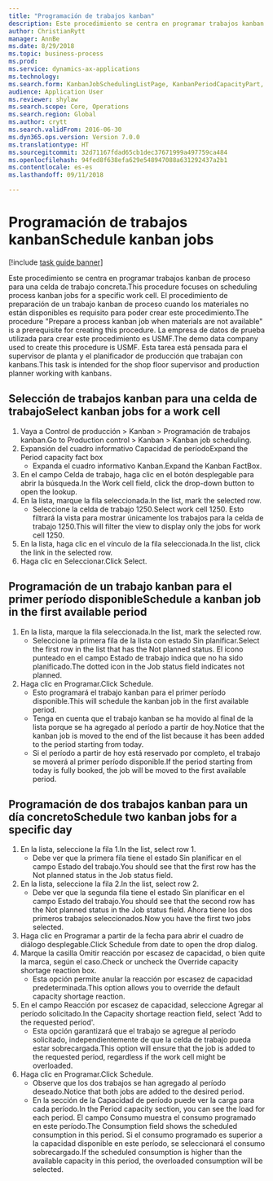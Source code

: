 ```yaml
--- 
title: "Programación de trabajos kanban"
description: Este procedimiento se centra en programar trabajos kanban de proceso para una celda de trabajo concreta.
author: ChristianRytt
manager: AnnBe
ms.date: 8/29/2018
ms.topic: business-process
ms.prod: 
ms.service: dynamics-ax-applications
ms.technology: 
ms.search.form: KanbanJobSchedulingListPage, KanbanPeriodCapacityPart, SysLookupMultiSelectGrid, KanbanBoardScheduleJobForward
audience: Application User
ms.reviewer: shylaw
ms.search.scope: Core, Operations
ms.search.region: Global
ms.author: crytt
ms.search.validFrom: 2016-06-30
ms.dyn365.ops.version: Version 7.0.0
ms.translationtype: HT
ms.sourcegitcommit: 32d71167fdad65cb1dec37671999a497759ca484
ms.openlocfilehash: 94fed8f638efa629e548947088a631292437a2b1
ms.contentlocale: es-es
ms.lasthandoff: 09/11/2018

---
```

# <a name="schedule-kanban-jobs"></a><span data-ttu-id="2d182-103">Programación de trabajos kanban</span><span class="sxs-lookup"><span data-stu-id="2d182-103">Schedule kanban jobs</span></span>

[!include [task guide banner](../../includes/task-guide-banner.md)]

<span data-ttu-id="2d182-104">Este procedimiento se centra en programar trabajos kanban de proceso para una celda de trabajo concreta.</span><span class="sxs-lookup"><span data-stu-id="2d182-104">This procedure focuses on scheduling process kanban jobs for a specific work cell.</span></span> <span data-ttu-id="2d182-105">El procedimiento de preparación de un trabajo kanban de proceso cuando los materiales no están disponibles es requisito para poder crear este procedimiento.</span><span class="sxs-lookup"><span data-stu-id="2d182-105">The procedure "Prepare a process kanban job when materials are not available" is a prerequisite for creating this procedure.</span></span> <span data-ttu-id="2d182-106">La empresa de datos de prueba utilizada para crear este procedimiento es USMF.</span><span class="sxs-lookup"><span data-stu-id="2d182-106">The demo data company used to create this procedure is USMF.</span></span> <span data-ttu-id="2d182-107">Esta tarea está pensada para el supervisor de planta y el planificador de producción que trabajan con kanbans.</span><span class="sxs-lookup"><span data-stu-id="2d182-107">This task is intended for the shop floor supervisor and production planner working with kanbans.</span></span>


## <a name="select-kanban-jobs-for-a-work-cell"></a><span data-ttu-id="2d182-108">Selección de trabajos kanban para una celda de trabajo</span><span class="sxs-lookup"><span data-stu-id="2d182-108">Select kanban jobs for a work cell</span></span>
1. <span data-ttu-id="2d182-109">Vaya a Control de producción > Kanban > Programación de trabajos kanban.</span><span class="sxs-lookup"><span data-stu-id="2d182-109">Go to Production control > Kanban > Kanban job scheduling.</span></span>
2. <span data-ttu-id="2d182-110">Expansión del cuadro informativo Capacidad de período</span><span class="sxs-lookup"><span data-stu-id="2d182-110">Expand the Period capacity fact box</span></span>
    * <span data-ttu-id="2d182-111">Expanda el cuadro informativo Kanban.</span><span class="sxs-lookup"><span data-stu-id="2d182-111">Expand the Kanban FactBox.</span></span>  
3. <span data-ttu-id="2d182-112">En el campo Celda de trabajo, haga clic en el botón desplegable para abrir la búsqueda.</span><span class="sxs-lookup"><span data-stu-id="2d182-112">In the Work cell field, click the drop-down button to open the lookup.</span></span>
4. <span data-ttu-id="2d182-113">En la lista, marque la fila seleccionada.</span><span class="sxs-lookup"><span data-stu-id="2d182-113">In the list, mark the selected row.</span></span>
    * <span data-ttu-id="2d182-114">Seleccione la celda de trabajo 1250.</span><span class="sxs-lookup"><span data-stu-id="2d182-114">Select work cell 1250.</span></span> <span data-ttu-id="2d182-115">Esto filtrará la vista para mostrar únicamente los trabajos para la celda de trabajo 1250.</span><span class="sxs-lookup"><span data-stu-id="2d182-115">This will filter the view to display only the jobs for work cell 1250.</span></span>  
5. <span data-ttu-id="2d182-116">En la lista, haga clic en el vínculo de la fila seleccionada.</span><span class="sxs-lookup"><span data-stu-id="2d182-116">In the list, click the link in the selected row.</span></span>
6. <span data-ttu-id="2d182-117">Haga clic en Seleccionar.</span><span class="sxs-lookup"><span data-stu-id="2d182-117">Click Select.</span></span>

## <a name="schedule-a-kanban-job-in-the-first-available-period"></a><span data-ttu-id="2d182-118">Programación de un trabajo kanban para el primer período disponible</span><span class="sxs-lookup"><span data-stu-id="2d182-118">Schedule a kanban job in the first available period</span></span>
1. <span data-ttu-id="2d182-119">En la lista, marque la fila seleccionada.</span><span class="sxs-lookup"><span data-stu-id="2d182-119">In the list, mark the selected row.</span></span>
    * <span data-ttu-id="2d182-120">Seleccione la primera fila de la lista con estado Sin planificar.</span><span class="sxs-lookup"><span data-stu-id="2d182-120">Select the first row in the list that has the Not planned status.</span></span> <span data-ttu-id="2d182-121">El icono punteado en el campo Estado de trabajo indica que no ha sido planificado.</span><span class="sxs-lookup"><span data-stu-id="2d182-121">The dotted icon in the Job status field indicates not planned.</span></span>  
2. <span data-ttu-id="2d182-122">Haga clic en Programar.</span><span class="sxs-lookup"><span data-stu-id="2d182-122">Click Schedule.</span></span>
    * <span data-ttu-id="2d182-123">Esto programará el trabajo kanban para el primer período disponible.</span><span class="sxs-lookup"><span data-stu-id="2d182-123">This will schedule the kanban job in the first available period.</span></span>  
    * <span data-ttu-id="2d182-124">Tenga en cuenta que el trabajo kanban se ha movido al final de la lista porque se ha agregado al período a partir de hoy.</span><span class="sxs-lookup"><span data-stu-id="2d182-124">Notice that the kanban job is moved to the end of the list because it has been added to the period starting from today.</span></span>  
    * <span data-ttu-id="2d182-125">Si el período a partir de hoy está reservado por completo, el trabajo se moverá al primer período disponible.</span><span class="sxs-lookup"><span data-stu-id="2d182-125">If the period starting from today is fully booked, the job will be moved to the first available period.</span></span>  

## <a name="schedule-two-kanban-jobs-for-a-specific-day"></a><span data-ttu-id="2d182-126">Programación de dos trabajos kanban para un día concreto</span><span class="sxs-lookup"><span data-stu-id="2d182-126">Schedule two kanban jobs for a specific day</span></span>
1. <span data-ttu-id="2d182-127">En la lista, seleccione la fila 1.</span><span class="sxs-lookup"><span data-stu-id="2d182-127">In the list, select row 1.</span></span>
    * <span data-ttu-id="2d182-128">Debe ver que la primera fila tiene el estado Sin planificar en el campo Estado del trabajo.</span><span class="sxs-lookup"><span data-stu-id="2d182-128">You should see that the first row has the Not planned status in the Job status field.</span></span>  
2. <span data-ttu-id="2d182-129">En la lista, seleccione la fila 2.</span><span class="sxs-lookup"><span data-stu-id="2d182-129">In the list, select row 2.</span></span>
    * <span data-ttu-id="2d182-130">Debe ver que la segunda fila tiene el estado Sin planificar en el campo Estado del trabajo.</span><span class="sxs-lookup"><span data-stu-id="2d182-130">You should see that the second row has the Not planned status in the Job status field.</span></span> <span data-ttu-id="2d182-131">Ahora tiene los dos primeros trabajos seleccionados.</span><span class="sxs-lookup"><span data-stu-id="2d182-131">Now you have the first two jobs selected.</span></span>  
3. <span data-ttu-id="2d182-132">Haga clic en Programar a partir de la fecha para abrir el cuadro de diálogo desplegable.</span><span class="sxs-lookup"><span data-stu-id="2d182-132">Click Schedule from date to open the drop dialog.</span></span>
4. <span data-ttu-id="2d182-133">Marque la casilla Omitir reacción por escasez de capacidad, o bien quite la marca, según el caso.</span><span class="sxs-lookup"><span data-stu-id="2d182-133">Check or uncheck the Override capacity shortage reaction box.</span></span>
    * <span data-ttu-id="2d182-134">Esta opción permite anular la reacción por escasez de capacidad predeterminada.</span><span class="sxs-lookup"><span data-stu-id="2d182-134">This option allows you to override the default capacity shortage reaction.</span></span>  
5. <span data-ttu-id="2d182-135">En el campo Reacción por escasez de capacidad, seleccione Agregar al período solicitado.</span><span class="sxs-lookup"><span data-stu-id="2d182-135">In the Capacity shortage reaction field, select 'Add to the requested period'.</span></span>
    * <span data-ttu-id="2d182-136">Esta opción garantizará que el trabajo se agregue al período solicitado, independientemente de que la celda de trabajo pueda estar sobrecargada.</span><span class="sxs-lookup"><span data-stu-id="2d182-136">This option will ensure that the job is added to the requested period, regardless if the work cell might be overloaded.</span></span>  
6. <span data-ttu-id="2d182-137">Haga clic en Programar.</span><span class="sxs-lookup"><span data-stu-id="2d182-137">Click Schedule.</span></span>
    * <span data-ttu-id="2d182-138">Observe que los dos trabajos se han agregado al período deseado.</span><span class="sxs-lookup"><span data-stu-id="2d182-138">Notice that both jobs are added to the desired period.</span></span>  
    * <span data-ttu-id="2d182-139">En la sección de la Capacidad de período puede ver la carga para cada período.</span><span class="sxs-lookup"><span data-stu-id="2d182-139">In the Period capacity section, you can see the load for each period.</span></span> <span data-ttu-id="2d182-140">El campo Consumo muestra el consumo programado en este período.</span><span class="sxs-lookup"><span data-stu-id="2d182-140">The Consumption field shows the scheduled consumption in this period.</span></span> <span data-ttu-id="2d182-141">Si el consumo programado es superior a la capacidad disponible en este período, se seleccionará el consumo sobrecargado.</span><span class="sxs-lookup"><span data-stu-id="2d182-141">If the scheduled consumption is higher than the available capacity in this period, the overloaded consumption will be selected.</span></span>  


